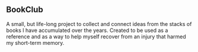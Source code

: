 ## BookClub
A small, but life-long project to collect and connect ideas from the stacks of books I have accumulated over the years. Created to be used as a reference and as a way to help myself recover from an injury that harmed my short-term memory.
